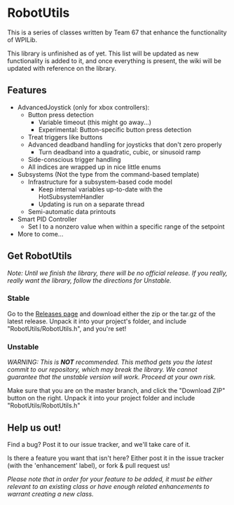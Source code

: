 # RobotUtils

This is a series of classes written by Team 67 that enhance the functionality of WPILib.

This library is unfinished as of yet. This list will be updated as new functionality is added to it, and once everything is present, the wiki will be updated with reference on the library.

## Features

  * AdvancedJoystick (only for xbox controllers):
    * Button press detection
      * Variable timeout (this might go away...)
      * Experimental: Button-specific button press detection
    * Treat triggers like buttons
    * Advanced deadband handling for joysticks that don't zero properly
      * Turn deadband into a quadratic, cubic, or sinusoid ramp
    * Side-conscious trigger handling
    * All indices are wrapped up in nice little enums
  * Subsystems (Not the type from the command-based template)
    * Infrastructure for a subsystem-based code model
      * Keep internal variables up-to-date with the HotSubsystemHandler
      * Updating is run on a separate thread
    * Semi-automatic data printouts
  * Smart PID Controller
    * Set I to a nonzero value when within a specific range of the setpoint
  * More to come...
  
## Get RobotUtils

_Note: Until we finish the library, there will be no official release. If you really, really want the library, follow the directions for Unstable._

### Stable

Go to the [Releases page](https://github.com/hot67/RobotUtils/Releases/) and download either the zip or the tar.gz of the latest release. Unpack it into your project's folder, and include "RobotUtils/RobotUtils.h", and you're set!

### Unstable

_WARNING: This is **NOT** recommended. This method gets you the latest commit to our repository, which may break the library. We cannot guarantee that the unstable version will work. Proceed at your own risk._

Make sure that you are on the master branch, and click the "Download ZIP" button on the right. Unpack it into your project folder and include "RobotUtils/RobotUtils.h"

## Help us out!

Find a bug? Post it to our issue tracker, and we'll take care of it.

Is there a feature you want that isn't here? Either post it in the issue tracker (with the 'enhancement' label), or fork & pull request us!

_Please note that in order for your feature to be added, it must be either relevant to an existing class or have enough related enhancements to warrant creating a new class._
